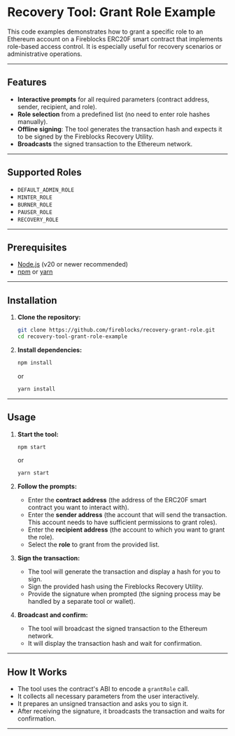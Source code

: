 # Recovery Tool: Grant Role Example

This code examples demonstrates how to grant a specific role to an Ethereum account on a Fireblocks ERC20F smart contract that implements role-based access control.
It is especially useful for recovery scenarios or administrative operations.

---

## Features

- **Interactive prompts** for all required parameters (contract address, sender, recipient, and role).
- **Role selection** from a predefined list (no need to enter role hashes manually).
- **Offline signing**: The tool generates the transaction hash and expects it to be signed by the Fireblocks Recovery Utility.
- **Broadcasts** the signed transaction to the Ethereum network.

---

## Supported Roles

- `DEFAULT_ADMIN_ROLE`
- `MINTER_ROLE`
- `BURNER_ROLE`
- `PAUSER_ROLE`
- `RECOVERY_ROLE`

---

## Prerequisites

- [Node.js](https://nodejs.org/) (v20 or newer recommended)
- [npm](https://www.npmjs.com/) or [yarn](https://yarnpkg.com/)

---

## Installation

1. **Clone the repository:**
   ```sh
   git clone https://github.com/fireblocks/recovery-grant-role.git
   cd recovery-tool-grant-role-example
   ```

2. **Install dependencies:**
   ```sh
   npm install
   ```
   or
   ```sh
   yarn install
   ```

---

## Usage

1. **Start the tool:**
   ```sh
   npm start
   ```
   or
   ```sh
   yarn start
   ```

2. **Follow the prompts:**
   - Enter the **contract address** (the address of the ERC20F smart contract you want to interact with).
   - Enter the **sender address** (the account that will send the transaction. This account needs to have sufficient permissions to grant roles).
   - Enter the **recipient address** (the account to which you want to grant the role).
   - Select the **role** to grant from the provided list.

3. **Sign the transaction:**
   - The tool will generate the transaction and display a hash for you to sign.
   - Sign the provided hash using the Fireblocks Recovery Utility.
   - Provide the signature when prompted (the signing process may be handled by a separate tool or wallet).

4. **Broadcast and confirm:**
   - The tool will broadcast the signed transaction to the Ethereum network.
   - It will display the transaction hash and wait for confirmation.

---

## How It Works

- The tool uses the contract's ABI to encode a `grantRole` call.
- It collects all necessary parameters from the user interactively.
- It prepares an unsigned transaction and asks you to sign it.
- After receiving the signature, it broadcasts the transaction and waits for confirmation.

---